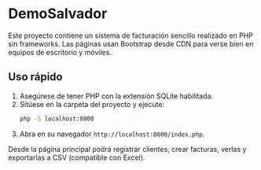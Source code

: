 # DemoSalvador

Este proyecto contiene un sistema de facturación sencillo realizado en PHP sin frameworks. Las páginas usan Bootstrap desde CDN para verse bien en equipos de escritorio y móviles.

## Uso rápido

1. Asegúrese de tener PHP con la extensión SQLite habilitada.
2. Sitúese en la carpeta del proyecto y ejecute:
   ```bash
   php -S localhost:8000
   ```
3. Abra en su navegador `http://localhost:8000/index.php`.

Desde la página principal podrá registrar clientes, crear facturas, verlas y exportarlas a CSV (compatible con Excel).
